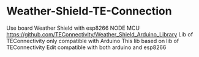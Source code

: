 # Weather-Shield-TE-Connection
Use board Weather Shield with esp8266 NODE MCU
https://github.com/TEConnectivity/Weather_Shield_Arduino_Library
Lib of TEConnectivity only compatible with Arduino
This lib based on lib of TEConnectivity
Edit compatible with both arduino and esp8266
